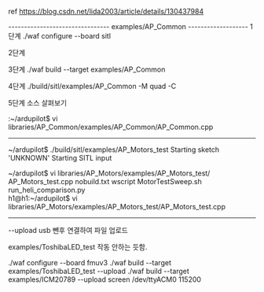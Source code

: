 

ref https://blog.csdn.net/lida2003/article/details/130437984

-------------------------------- examples/AP_Common -------------------
1단계
./waf configure --board sitl

2단계


3단계
./waf build --target examples/AP_Common 

4단계
./build/sitl/examples/AP_Common -M quad -C

5단계 소스 살펴보기

:~/ardupilot$ vi libraries/AP_Common/examples/AP_Common/AP_Common.cpp

--------------------------------------------------------------------------

~/ardupilot$ ./build/sitl/examples/AP_Motors_test 
Starting sketch 'UNKNOWN'
Starting SITL input

~/ardupilot$ vi libraries/AP_Motors/examples/AP_Motors_test/
AP_Motors_test.cpp      nobuild.txt             wscript
MotorTestSweep.sh       run_heli_comparison.py  
h1@h1:~/ardupilot$ vi libraries/AP_Motors/examples/AP_Motors_test/AP_Motors_test.cpp 

-----------------------------------------------------------------------------------------

--upload
usb 뺀후 연결하여 파일 업로드


examples/ToshibaLED_test 작동 안하는 듯함.

./waf configure --board fmuv3
./waf build --target examples/ToshibaLED_test --upload
./waf build --target examples/ICM20789 --upload
screen /dev/ttyACM0 115200

